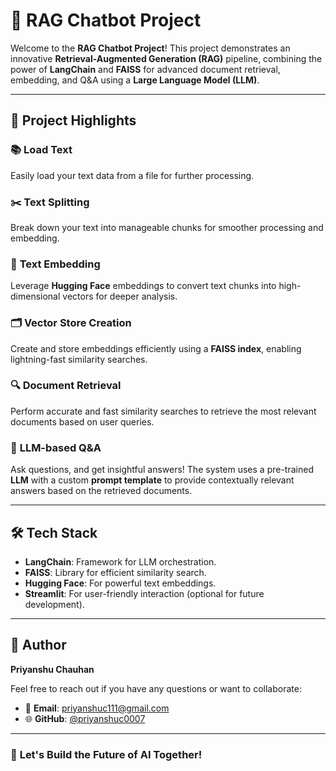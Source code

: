# 🚀 **RAG Chatbot Project**

Welcome to the **RAG Chatbot Project**! This project demonstrates an innovative **Retrieval-Augmented Generation (RAG)** pipeline, combining the power of **LangChain** and **FAISS** for advanced document retrieval, embedding, and Q&A using a **Large Language Model (LLM)**.

---

## 🌟 **Project Highlights**

### 📚 **Load Text**
Easily load your text data from a file for further processing.

### ✂️ **Text Splitting**
Break down your text into manageable chunks for smoother processing and embedding.

### 🧠 **Text Embedding**
Leverage **Hugging Face** embeddings to convert text chunks into high-dimensional vectors for deeper analysis.

### 🗂️ **Vector Store Creation**
Create and store embeddings efficiently using a **FAISS index**, enabling lightning-fast similarity searches.

### 🔍 **Document Retrieval**
Perform accurate and fast similarity searches to retrieve the most relevant documents based on user queries.

### 🤖 **LLM-based Q&A**
Ask questions, and get insightful answers! The system uses a pre-trained **LLM** with a custom **prompt template** to provide contextually relevant answers based on the retrieved documents.

---

## 🛠️ **Tech Stack**
- **LangChain**: Framework for LLM orchestration.
- **FAISS**: Library for efficient similarity search.
- **Hugging Face**: For powerful text embeddings.
- **Streamlit**: For user-friendly interaction (optional for future development).

---

## 👤 **Author**
**Priyanshu Chauhan**

Feel free to reach out if you have any questions or want to collaborate:

- 📧 **Email**: priyanshuc111@gmail.com
- 🌐 **GitHub**: [@priyanshuc0007](https://github.com/priyanshuc0007)

---

### 🌈 **Let's Build the Future of AI Together!**
